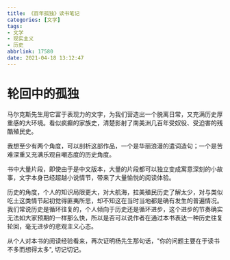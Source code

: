 ```yaml
---
title: 《百年孤独》读书笔记
categories: [文学]
tags: 
- 文学
- 现实主义
- 历史
abbrlink: 17580
date: 2021-04-18 13:12:47
---
```


# 轮回中的孤独

​        马尔克斯先生用它富于表现力的文字，为我们营造出一个脱离日常，又充满历史厚重感的大环境。看似疯癫的家族史，清楚影射了南美洲几百年受奴役、受迫害的残酷殖民史。

​        我想至少有两个角度，可以剖析这部作品，一个是华丽浪漫的遣词造句；一个是苦难深重又充满乐观自嘲态度的历史角度。

​        书中大量片段，即使由于是中文版本，大量的片段都可以独立变成寓意深刻的小故事，文字本身已经超越小说情节，带来了大量愉悦的阅读体验。

​         历史的角度，个人的知识局限更大，对大航海，拉美殖民历史了解太少，对与类似吃土这类情节起初觉得匪夷所思，却不知这在当时当地都是确有发生的普遍情况。我们常说历史是循环往复的，个人倾向于历史还是循环进步，这个进步的节奏确实无法如大家预期的一样那么快，所以是否可以说作者在通过本书表达一种历史往复轮回，毫无进步的悲观主义心态。

​        从个人对本书的阅读经验看来，再次证明杨先生那句话，"你的问题主要在于读书不多而想得太多", 切记切记。